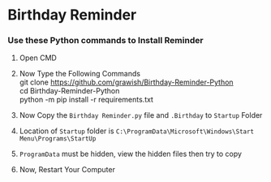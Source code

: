 # **Birthday Reminder**

### Use these Python commands to Install Reminder
1. Open CMD
2. Now Type the Following Commands<br>
        git clone https://github.com/grawish/Birthday-Reminder-Python<br>
        cd Birthday-Reminder-Python<br>
        python -m pip install -r requirements.txt<br>
        
3. Now Copy the `Birthday Reminder.py` file and `.Birthday` to `Startup` Folder
4. Location of `Startup` folder is `C:\ProgramData\Microsoft\Windows\Start Menu\Programs\StartUp`
5. `ProgramData` must be hidden, view the hidden files then try to copy 
6. Now, Restart Your Computer

